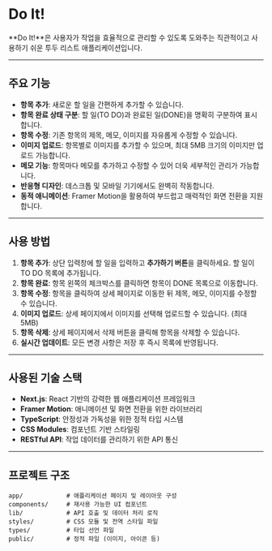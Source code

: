 # Do It!

**Do It!**은 사용자가 작업을 효율적으로 관리할 수 있도록 도와주는 직관적이고 사용하기 쉬운 투두 리스트 애플리케이션입니다.

---

## 주요 기능

- **항목 추가**: 새로운 할 일을 간편하게 추가할 수 있습니다.
- **항목 완료 상태 구분**: 할 일(TO DO)과 완료된 일(DONE)을 명확히 구분하여 표시합니다.
- **항목 수정**: 기존 항목의 제목, 메모, 이미지를 자유롭게 수정할 수 있습니다.
- **이미지 업로드**: 항목별로 이미지를 추가할 수 있으며, 최대 5MB 크기의 이미지만 업로드 가능합니다.
- **메모 기능**: 항목마다 메모를 추가하고 수정할 수 있어 더욱 세부적인 관리가 가능합니다.
- **반응형 디자인**: 데스크톱 및 모바일 기기에서도 완벽히 작동합니다.
- **동적 애니메이션**: Framer Motion을 활용하여 부드럽고 매력적인 화면 전환을 지원합니다.

---

## 사용 방법

1. **항목 추가**: 상단 입력창에 할 일을 입력하고 **추가하기 버튼**을 클릭하세요. 할 일이 TO DO 목록에 추가됩니다.
2. **항목 완료**: 항목 왼쪽의 체크박스를 클릭하면 항목이 DONE 목록으로 이동합니다.
3. **항목 수정**: 항목을 클릭하여 상세 페이지로 이동한 뒤 제목, 메모, 이미지를 수정할 수 있습니다.
4. **이미지 업로드**: 상세 페이지에서 이미지를 선택해 업로드할 수 있습니다. (최대 5MB)
5. **항목 삭제**: 상세 페이지에서 삭제 버튼을 클릭해 항목을 삭제할 수 있습니다.
6. **실시간 업데이트**: 모든 변경 사항은 저장 후 즉시 목록에 반영됩니다.

---

## 사용된 기술 스택

- **Next.js**: React 기반의 강력한 웹 애플리케이션 프레임워크
- **Framer Motion**: 애니메이션 및 화면 전환을 위한 라이브러리
- **TypeScript**: 안정성과 가독성을 위한 정적 타입 시스템
- **CSS Modules**: 컴포넌트 기반 스타일링
- **RESTful API**: 작업 데이터를 관리하기 위한 API 통신

---

## 프로젝트 구조

```plaintext
app/            # 애플리케이션 페이지 및 레이아웃 구성
components/     # 재사용 가능한 UI 컴포넌트
lib/            # API 호출 및 데이터 처리 로직
styles/         # CSS 모듈 및 전역 스타일 파일
types/          # 타입 선언 파일
public/         # 정적 파일 (이미지, 아이콘 등)
